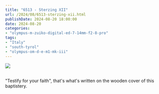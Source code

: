 ```yaml
---
title: "6513 - Sterzing XII"
url: /2024/08/6513-sterzing-xii.html
publishDate: 2024-08-20 18:00:00
date: 2024-08-20
categories:
- "olympus-m-zuiko-digital-ed-7-14mm-f2-8-pro"
tags:
- "Italy"
- "south-tyrol"
- "olympus-om-d-e-m1-mk-iii"
---
```

<div class="container">
<div class="center"><a target="_blank" href="https://d25zfm9zpd7gm5.cloudfront.net/1200x1200/2020/20200906_115055_lr.jpg"><img class="webfeedsFeaturedVisual" src="https://d25zfm9zpd7gm5.cloudfront.net/0600x0600/2020/20200906_115055_lr.jpg" /></a></div>
</div>
<br />

"Testify for your faith", that's what's written on the
wooden cover of this baptistery.
